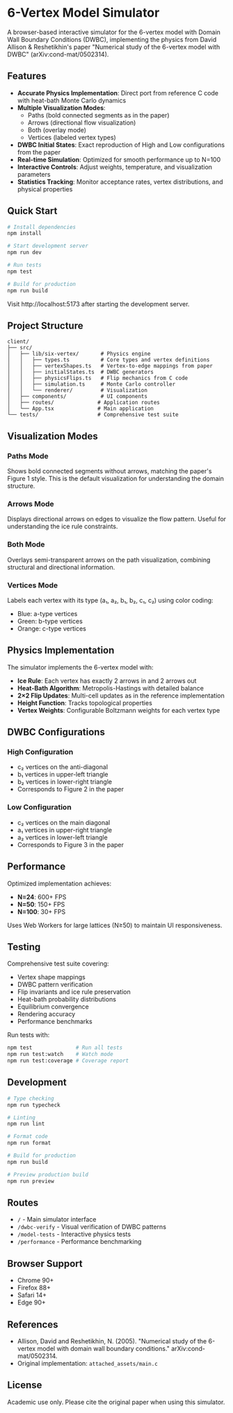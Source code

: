 # 6-Vertex Model Simulator

A browser-based interactive simulator for the 6-vertex model with Domain Wall Boundary Conditions (DWBC), implementing the physics from David Allison & Reshetikhin's paper "Numerical study of the 6-vertex model with DWBC" (arXiv:cond-mat/0502314).

## Features

- **Accurate Physics Implementation**: Direct port from reference C code with heat-bath Monte Carlo dynamics
- **Multiple Visualization Modes**: 
  - Paths (bold connected segments as in the paper)
  - Arrows (directional flow visualization)
  - Both (overlay mode)
  - Vertices (labeled vertex types)
- **DWBC Initial States**: Exact reproduction of High and Low configurations from the paper
- **Real-time Simulation**: Optimized for smooth performance up to N=100
- **Interactive Controls**: Adjust weights, temperature, and visualization parameters
- **Statistics Tracking**: Monitor acceptance rates, vertex distributions, and physical properties

## Quick Start

```bash
# Install dependencies
npm install

# Start development server
npm run dev

# Run tests
npm test

# Build for production
npm run build
```

Visit http://localhost:5173 after starting the development server.

## Project Structure

```
client/
├── src/
│   ├── lib/six-vertex/       # Physics engine
│   │   ├── types.ts          # Core types and vertex definitions
│   │   ├── vertexShapes.ts   # Vertex-to-edge mappings from paper
│   │   ├── initialStates.ts  # DWBC generators
│   │   ├── physicsFlips.ts   # Flip mechanics from C code
│   │   ├── simulation.ts     # Monte Carlo controller
│   │   └── renderer/         # Visualization
│   ├── components/           # UI components
│   ├── routes/              # Application routes
│   └── App.tsx              # Main application
└── tests/                   # Comprehensive test suite
```

## Visualization Modes

### Paths Mode
Shows bold connected segments without arrows, matching the paper's Figure 1 style. This is the default visualization for understanding the domain structure.

### Arrows Mode  
Displays directional arrows on edges to visualize the flow pattern. Useful for understanding the ice rule constraints.

### Both Mode
Overlays semi-transparent arrows on the path visualization, combining structural and directional information.

### Vertices Mode
Labels each vertex with its type (a₁, a₂, b₁, b₂, c₁, c₂) using color coding:
- Blue: a-type vertices
- Green: b-type vertices
- Orange: c-type vertices

## Physics Implementation

The simulator implements the 6-vertex model with:
- **Ice Rule**: Each vertex has exactly 2 arrows in and 2 arrows out
- **Heat-Bath Algorithm**: Metropolis-Hastings with detailed balance
- **2×2 Flip Updates**: Multi-cell updates as in the reference implementation
- **Height Function**: Tracks topological properties
- **Vertex Weights**: Configurable Boltzmann weights for each vertex type

## DWBC Configurations

### High Configuration
- c₂ vertices on the anti-diagonal
- b₁ vertices in upper-left triangle
- b₂ vertices in lower-right triangle
- Corresponds to Figure 2 in the paper

### Low Configuration
- c₂ vertices on the main diagonal
- a₁ vertices in upper-right triangle
- a₂ vertices in lower-left triangle
- Corresponds to Figure 3 in the paper

## Performance

Optimized implementation achieves:
- **N=24**: 600+ FPS
- **N=50**: 150+ FPS
- **N=100**: 30+ FPS

Uses Web Workers for large lattices (N≥50) to maintain UI responsiveness.

## Testing

Comprehensive test suite covering:
- Vertex shape mappings
- DWBC pattern verification
- Flip invariants and ice rule preservation
- Heat-bath probability distributions
- Equilibrium convergence
- Rendering accuracy
- Performance benchmarks

Run tests with:
```bash
npm test              # Run all tests
npm run test:watch    # Watch mode
npm run test:coverage # Coverage report
```

## Development

```bash
# Type checking
npm run typecheck

# Linting
npm run lint

# Format code
npm run format

# Build for production
npm run build

# Preview production build
npm run preview
```

## Routes

- `/` - Main simulator interface
- `/dwbc-verify` - Visual verification of DWBC patterns
- `/model-tests` - Interactive physics tests
- `/performance` - Performance benchmarking

## Browser Support

- Chrome 90+
- Firefox 88+
- Safari 14+
- Edge 90+

## References

- Allison, David and Reshetikhin, N. (2005). "Numerical study of the 6-vertex model with domain wall boundary conditions." arXiv:cond-mat/0502314.
- Original implementation: `attached_assets/main.c`

## License

Academic use only. Please cite the original paper when using this simulator.